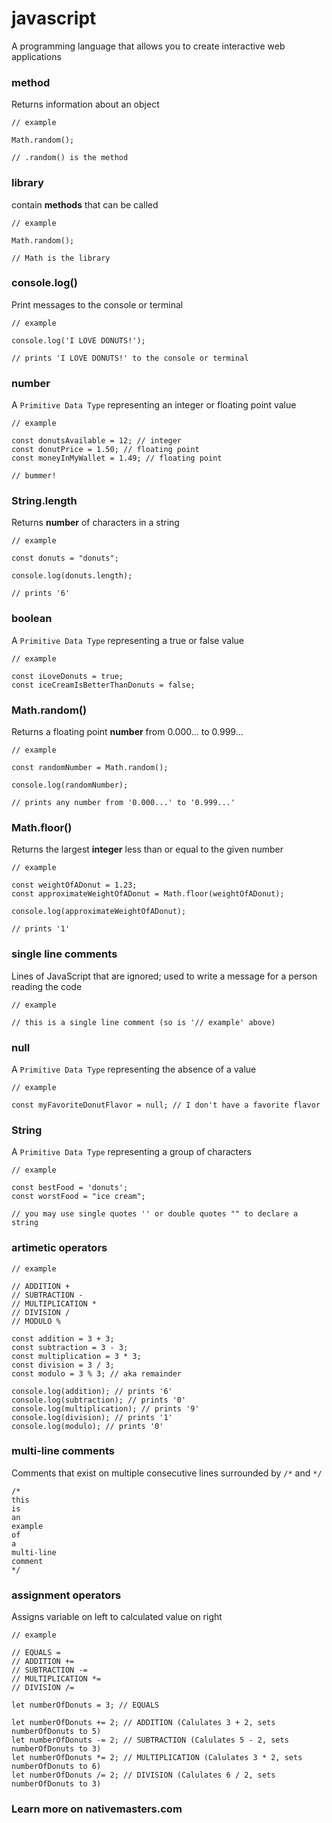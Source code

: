 # javascript

A programming language that allows you to create interactive web applications

### method

Returns information about an object<br />

```
// example

Math.random();

// .random() is the method
```

### library

contain **methods** that can be called 

```
// example

Math.random();

// Math is the library
```

### console.log()

Print messages to the console or terminal

```
// example

console.log('I LOVE DONUTS!');

// prints 'I LOVE DONUTS!' to the console or terminal
```

### number

A `Primitive Data Type` representing an integer or floating point value

```
// example

const donutsAvailable = 12; // integer
const donutPrice = 1.50; // floating point
const moneyInMyWallet = 1.49; // floating point

// bummer!
```

### String.length

Returns **number** of characters in a string

```
// example

const donuts = "donuts";

console.log(donuts.length);

// prints '6'
```

### boolean

A `Primitive Data Type` representing a true or false value

```
// example

const iLoveDonuts = true;
const iceCreamIsBetterThanDonuts = false;
```

### Math.random()

Returns a floating point **number** from 0.000... to 0.999...

```
// example

const randomNumber = Math.random();

console.log(randomNumber);

// prints any number from '0.000...' to '0.999...'
```

### Math.floor()

Returns the largest **integer** less than or equal to the given number

```
// example

const weightOfADonut = 1.23;
const approximateWeightOfADonut = Math.floor(weightOfADonut);

console.log(approximateWeightOfADonut);

// prints '1'
```

### single line comments

Lines of JavaScript that are ignored; used to write a message for a person reading the code

```
// example

// this is a single line comment (so is '// example' above)
```

### null

A `Primitive Data Type` representing the absence of a value

```
// example

const myFavoriteDonutFlavor = null; // I don't have a favorite flavor
```

### String

A `Primitive Data Type` representing a group of characters

```
// example

const bestFood = 'donuts';
const worstFood = "ice cream";

// you may use single quotes '' or double quotes "" to declare a string
```

### artimetic operators

```
// example

// ADDITION +
// SUBTRACTION -
// MULTIPLICATION *
// DIVISION /
// MODULO %

const addition = 3 + 3;
const subtraction = 3 - 3;
const multiplication = 3 * 3;
const division = 3 / 3;
const modulo = 3 % 3; // aka remainder

console.log(addition); // prints '6'
console.log(subtraction); // prints '0'
console.log(multiplication); // prints '9'
console.log(division); // prints '1'
console.log(modulo); // prints '0'
```

### multi-line comments

Comments that exist on multiple consecutive lines surrounded by `/*` and `*/`

```
/*
this
is
an
example
of
a
multi-line
comment
*/
```

### assignment operators

Assigns variable on left to calculated value on right

```
// example

// EQUALS =
// ADDITION +=
// SUBTRACTION -=
// MULTIPLICATION *=
// DIVISION /=

let numberOfDonuts = 3; // EQUALS

let numberOfDonuts += 2; // ADDITION (Calulates 3 + 2, sets numberOfDonuts to 5)
let numberOfDonuts -= 2; // SUBTRACTION (Calulates 5 - 2, sets numberOfDonuts to 3)
let numberOfDonuts *= 2; // MULTIPLICATION (Calulates 3 * 2, sets numberOfDonuts to 6)
let numberOfDonuts /= 2; // DIVISION (Calulates 6 / 2, sets numberOfDonuts to 3)
```

### Learn more on nativemasters.com

